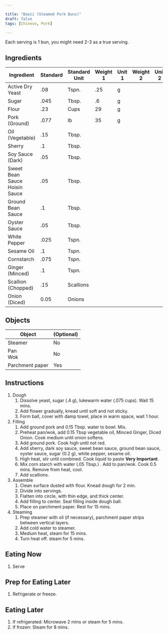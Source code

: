 ```yaml
---

title: "Baozi (Steamed Pork Buns)"
draft: false
tags: [Chinese, Pork]

---
```


Each serving is 1 bun, you might need 2-3 as a true serving.

## Ingredients

| Ingredient                         | Standard | Standard Unit | Weight 1 | Unit 1 | Weight 2 | Unit 2 |
| ---------------------------------- | -------- | ------------- | -------- | ------ | -------- | ------ |
| Active Dry Yeast                   | .08      | Tspn.         | .25      | g      |          |        |
| Sugar                              | .045     | Tbsp.         | .6       | g      |          |        |
| Flour                              | .23      | Cups          | 29       | g      |          |        |
| Pork (Ground)                      | .077     | lb            | 35       | g      |          |        |
| Oil (Vegetable)                    | .15      | Tbsp.         |          |        |          |        |
| Sherry                             | .1       | Tbsp.         |          |        |          |        |
| Soy Sauce (Dark)                   | .05      | Tbsp.         |          |        |          |        |
| Sweet Bean Sauce<br />Hoisin Sauce | .05      | Tbsp.         |          |        |          |        |
| Ground Bean Sauce                  | .1       | Tbsp.         |          |        |          |        |
| Oyster Sauce                       | .05      | Tbsp.         |          |        |          |        |
| White Pepper                       | .025     | Tspn.         |          |        |          |        |
| Sesame Oil                         | .1       | Tspn.         |          |        |          |        |
| Cornstarch                         | .075     | Tspn.         |          |        |          |        |
| Ginger (Minced)                    | .1       | Tspn.         |          |        |          |        |
| Scallion (Chopped)                 | .15      | Scallions     |          |        |          |        |
| Onion (Diced)                      | 0.05     | Onions        |          |        |          |        |

## Objects

| Object          | (Optional) |
| --------------- | ---------- |
| Steamer         | No         |
| Pan<br />Wok    | No         |
| Parchment paper | Yes        |

## Instructions

1. Dough
   1. Dissolve yeast, sugar (.4 g), lukewarm water (.075 cups). Wait 15 mins.
   2. Add flower gradually, knead until soft and not sticky.
   3. Form ball, cover with damp towel, place in warm space, wait 1 hour.
2. Filling
   1. Add ground pork and 0.15 Tbsp. water to bowl. Mix.
   2. Preheat pan/wok, add 0.15 Tbsp vegetable oil, Minced Ginger, Diced Onion. Cook medium until onion softens.
   3. Add ground pork. Cook high until not red.
   4. Add sherry, dark soy sauce, sweet bean sauce, ground bean sauce, oyster sauce, sugar (0.2 g), white pepper, sesame oil.
   5. High heat, stir until combined. Cook liquid to paste **Very Important**.
   6. Mix corn starch with water (.05 Tbsp.) . Add to pan/wok. Cook 0.5 mins. Remove from heat, cool.
   7. Add scallions.
3. Assemble
   1. Clean surface dusted with flour. Knead dough for 2 min. 
   2. Divide into servings.
   3. Flatten into circle, with thin edge, and thick center.
   4. Add filling to center. Seal filling inside dough ball.
   5. Place on parchment paper. Rest for 15 mins.
4. Steaming
   1. Prep steamer with oil (if necessary), parchment paper strips between vertical layers.
   2. Add cold water to steamer. 
   3. Medium heat, steam for 15 mins.
   4. Turn heat off. steam for 5 mins.

## Eating Now

1. Serve

## Prep for Eating Later

1. Refrigerate or freeze.

## Eating Later

1. If refrigerated: Microwave 2 mins or steam for 5 mins.
2. If frozen: Steam for 8 mins.
